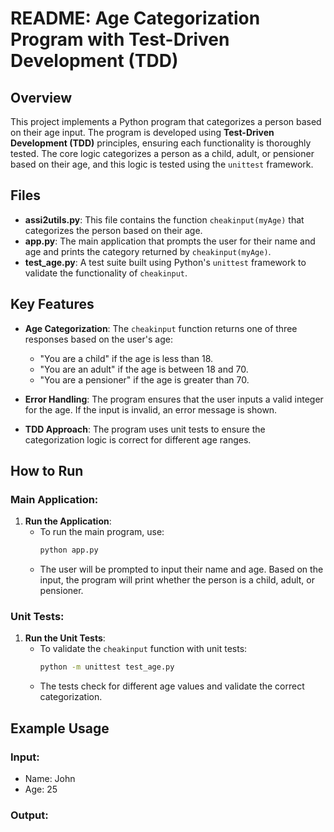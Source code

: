 # README: Age Categorization Program with Test-Driven Development (TDD)

## Overview

This project implements a Python program that categorizes a person based on their age input. The program is developed using **Test-Driven Development (TDD)** principles, ensuring each functionality is thoroughly tested. The core logic categorizes a person as a child, adult, or pensioner based on their age, and this logic is tested using the `unittest` framework.

## Files

- **assi2utils.py**: This file contains the function `cheakinput(myAge)` that categorizes the person based on their age.
- **app.py**: The main application that prompts the user for their name and age and prints the category returned by `cheakinput(myAge)`.
- **test_age.py**: A test suite built using Python's `unittest` framework to validate the functionality of `cheakinput`.

## Key Features

- **Age Categorization**: The `cheakinput` function returns one of three responses based on the user's age:
  - "You are a child" if the age is less than 18.
  - "You are an adult" if the age is between 18 and 70.
  - "You are a pensioner" if the age is greater than 70.
- **Error Handling**: The program ensures that the user inputs a valid integer for the age. If the input is invalid, an error message is shown.

- **TDD Approach**: The program uses unit tests to ensure the categorization logic is correct for different age ranges.

## How to Run

### Main Application:

1. **Run the Application**:
   - To run the main program, use:
     ```bash
     python app.py
     ```
   - The user will be prompted to input their name and age. Based on the input, the program will print whether the person is a child, adult, or pensioner.

### Unit Tests:

1. **Run the Unit Tests**:
   - To validate the `cheakinput` function with unit tests:
     ```bash
     python -m unittest test_age.py
     ```
   - The tests check for different age values and validate the correct categorization.

## Example Usage

### Input:

- Name: John
- Age: 25

### Output:
